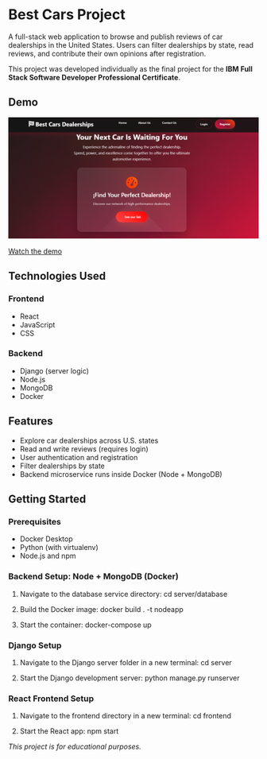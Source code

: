 # Best Cars Project


A full-stack web application to browse and publish reviews of car dealerships in the United States. Users can filter dealerships by state, read reviews, and contribute their own opinions after registration.

This project was developed individually as the final project for the **IBM Full Stack Software Developer Professional Certificate**.

## Demo

![Homepage Screenshot](server/frontend/public/best-cars.png)

[Watch the demo](https://drive.google.com/file/d/1r2Lr75awTAcWWvmADS-sZLUyjjPhluy2/view?usp=sharing)

## Technologies Used

### Frontend
- React  
- JavaScript  
- CSS

### Backend
- Django (server logic)  
- Node.js 
- MongoDB
- Docker  


## Features

- Explore car dealerships across U.S. states
- Read and write reviews (requires login)
- User authentication and registration
- Filter dealerships by state
- Backend microservice runs inside Docker (Node + MongoDB)


## Getting Started

### Prerequisites

- Docker Desktop  
- Python (with virtualenv)  
- Node.js and npm  

### Backend Setup: Node + MongoDB (Docker)

1. Navigate to the database service directory:
cd server/database

2. Build the Docker image:
docker build . -t nodeapp

3. Start the container:
docker-compose up

### Django Setup

1. Navigate to the Django server folder in a new terminal:
cd server

2. Start the Django development server:
python manage.py runserver

### React Frontend Setup

1. Navigate to the frontend directory in a new terminal:
cd frontend

2. Start the React app:
npm start



*This project is for educational purposes.*

